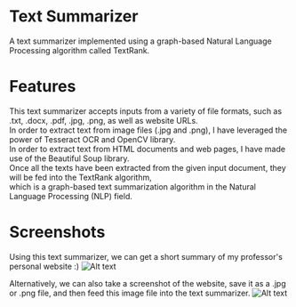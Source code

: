 # Text Summarizer
A text summarizer implemented using a graph-based Natural Language Processing algorithm called TextRank.

# Features
This text summarizer accepts inputs from a variety of file formats, such as .txt, .docx, .pdf, .jpg, .png, as well as website URLs.\
In order to extract text from image files (.jpg and .png), I have leveraged the power of Tesseract OCR and OpenCV library.\
In order to extract text from HTML documents and web pages, I have made use of the Beautiful Soup library.\
Once all the texts have been extracted from the given input document, they will be fed into the TextRank algorithm,\
which is a graph-based text summarization algorithm in the Natural Language Processing (NLP) field.

# Screenshots
Using this text summarizer, we can get a short summary of my professor's personal website :)
![Alt text](/../master/screenshots/WebsiteSummary.JPG)

Alternatively, we can also take a screenshot of the website, save it as a .jpg or .png file, and then feed this image file into the text summarizer.
![Alt text](/../master/screenshots/ImageSummary.JPG)
